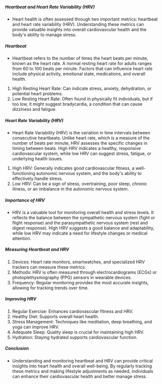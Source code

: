 ##### Heartbeat and Heart Rate Variability (HRV)
* Heart health is often assessed through two important metrics: heartbeat and heart rate variability (HRV). Understanding these metrics can provide valuable insights into overall cardiovascular health and the body's ability to manage stress.

##### Heartbeat
* Heartbeat refers to the number of times the heart beats per minute, known as the heart rate. A normal resting heart rate for adults ranges from 60 to 100 beats per minute. Factors that can influence heart rate include physical activity, emotional state, medications, and overall health.

1. High Resting Heart Rate: Can indicate stress, anxiety, dehydration, or potential heart problems.
2. Low Resting Heart Rate: Often found in physically fit individuals, but if too low, it might suggest bradycardia, a condition that can cause dizziness and fatigue.
##### Heart Rate Variability (HRV)
* Heart Rate Variability (HRV) is the variation in time intervals between consecutive heartbeats. Unlike heart rate, which is a measure of the number of beats per minute, HRV assesses the specific changes in timing between beats. High HRV indicates a healthy, responsive cardiovascular system, while low HRV can suggest stress, fatigue, or underlying health issues.

1. High HRV: Generally indicates good cardiovascular fitness, a well-functioning autonomic nervous system, and the body's ability to effectively handle stress.
2. Low HRV: Can be a sign of stress, overtraining, poor sleep, chronic illness, or an imbalance in the autonomic nervous system.
##### Importance of HRV
* HRV is a valuable tool for monitoring overall health and stress levels. It reflects the balance between the sympathetic nervous system (fight or flight response) and the parasympathetic nervous system (rest and digest response). High HRV suggests a good balance and adaptability, while low HRV may indicate a need for lifestyle changes or medical attention.

##### Measuring Heartbeat and HRV
1. Devices: Heart rate monitors, smartwatches, and specialized HRV trackers can measure these metrics.
2. Methods: HRV is often measured through electrocardiograms (ECGs) or photoplethysmography (PPG) sensors in wearable devices.
3. Frequency: Regular monitoring provides the most accurate insights, allowing for tracking trends over time.
##### Improving HRV
1. Regular Exercise: Enhances cardiovascular fitness and HRV.
2. Healthy Diet: Supports overall heart health.
3. Stress Management: Techniques like meditation, deep breathing, and yoga can improve HRV.
4. Adequate Sleep: Quality sleep is crucial for maintaining high HRV.
5. Hydration: Staying hydrated supports cardiovascular function.
##### Conclusion
* Understanding and monitoring heartbeat and HRV can provide critical insights into heart health and overall well-being. By regularly tracking these metrics and making lifestyle adjustments as needed, individuals can enhance their cardiovascular health and better manage stress.